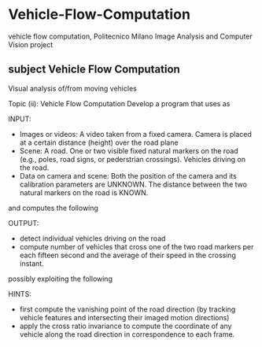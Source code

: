 # Vehicle-Flow-Computation
vehicle flow computation, Politecnico Milano Image Analysis and Computer Vision project

## subject Vehicle Flow Computation
Visual analysis of/from moving vehicles

Topic (ii): Vehicle Flow Computation
Develop a program that uses as

INPUT: 
* Images or videos: A video taken from a fixed camera. Camera is placed at a certain distance (height) over the road plane
* Scene: A road. One or two visible fixed natural markers on the road (e.g., poles,  road signs, or pederstrian crossings). Vehicles driving on the road.
* Data on camera and scene: Both the position of the camera and its calibration parameters are UNKNOWN. The distance between the two natural markers on the road is KNOWN.

 and computes the following

OUTPUT: 
* detect individual vehicles driving on the road
* compute number of vehicles that cross one of the two road markers per each fifteen second and the average of their speed in the crossing instant.

possibly exploiting the following

HINTS: 
* first compute the vanishing point of the road direction (by tracking vehicle features and intersecting their imaged motion directions)
* apply the cross ratio invariance to compute the coordinate of any vehicle along the road direction in correspondence to each frame. 
